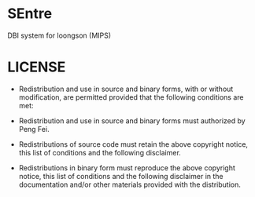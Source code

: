 SEntre
======

 DBI system for loongson (MIPS)

LICENSE
=======


 * Redistribution and use in source and binary forms, with or without
   modification, are permitted provided that the following conditions are met:
  
 * Redistribution and use in source and binary forms must authorized by
   Peng Fei.
 
 * Redistributions of source code must retain the above copyright notice,
   this list of conditions and the following disclaimer.
 
 * Redistributions in binary form must reproduce the above copyright notice,
   this list of conditions and the following disclaimer in the documentation
   and/or other materials provided with the distribution.
 
